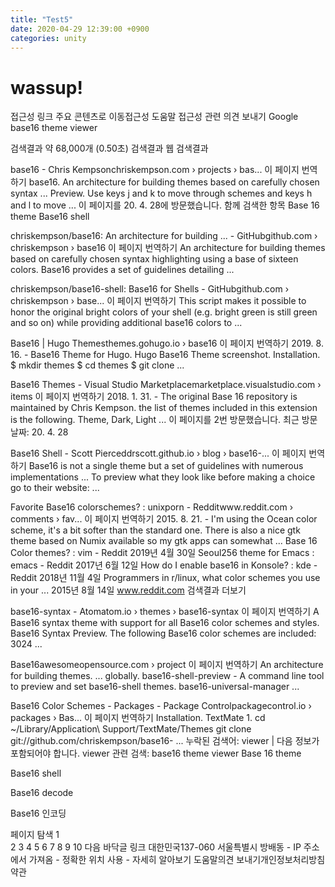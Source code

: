 ```yaml
---
title: "Test5"
date: 2020-04-29 12:39:00 +0900
categories: unity
---
```

# wassup!

접근성 링크
주요 콘텐츠로 이동접근성 도움말
접근성 관련 의견 보내기
Google
base16 theme viewer

검색결과 약 68,000개 (0.50초) 
검색결과
웹 검색결과

base16 - Chris Kempsonchriskempson.com › projects › bas...
이 페이지 번역하기
base16. An architecture for building themes based on carefully chosen syntax ... Preview. Use keys j and k to move through schemes and keys h and l to move ...
이 페이지를 20. 4. 28에 방문했습니다.
함께 검색한 항목
Base 16 theme
Base16 shell

chriskempson/base16: An architecture for building ... - GitHubgithub.com › chriskempson › base16
이 페이지 번역하기
An architecture for building themes based on carefully chosen syntax highlighting using a base of sixteen colors. Base16 provides a set of guidelines detailing ...

chriskempson/base16-shell: Base16 for Shells - GitHubgithub.com › chriskempson › base...
이 페이지 번역하기
This script makes it possible to honor the original bright colors of your shell (e.g. bright green is still green and so on) while providing additional base16 colors to ...

Base16 | Hugo Themesthemes.gohugo.io › base16
이 페이지 번역하기
2019. 8. 16. - Base16 Theme for Hugo. Hugo Base16 Theme screenshot. Installation. $ mkdir themes $ cd themes $ git clone ...

Base16 Themes - Visual Studio Marketplacemarketplace.visualstudio.com › items
이 페이지 번역하기
2018. 1. 31. - The original Base 16 repository is maintained by Chris Kempson. the list of themes included in this extension is the following. Theme, Dark, Light ...
이 페이지를 2번 방문했습니다. 최근 방문 날짜: 20. 4. 28

Base16 Shell - Scott Pierceddrscott.github.io › blog › base16-...
이 페이지 번역하기
Base16 is not a single theme but a set of guidelines with numerous implementations ... To preview what they look like before making a choice go to their website: ...

Favorite Base16 colorschemes? : unixporn - Redditwww.reddit.com › comments › fav...
이 페이지 번역하기
2015. 8. 21. - I'm using the Ocean color scheme, it's a bit softer than the standard one. There is also a nice gtk theme based on Numix available so my gtk apps can somewhat ...
Base 16 Color themes? : vim - Reddit	2019년 4월 30일
Seoul256 theme for Emacs : emacs - Reddit	2017년 6월 12일
How do I enable base16 in Konsole? : kde - Reddit	2018년 11월 4일
Programmers in r/linux, what color schemes you use in your ...	2015년 8월 14일
www.reddit.com 검색결과 더보기

base16-syntax - Atomatom.io › themes › base16-syntax
이 페이지 번역하기
A Base16 syntax theme with support for all Base16 color schemes and styles. Base16 Syntax Preview. The following Base16 color schemes are included: 3024 ...

Base16awesomeopensource.com › project
이 페이지 번역하기
An architecture for building themes. ... globally. base16-shell-preview - A command line tool to preview and set base16-shell themes. base16-universal-manager ...

Base16 Color Schemes - Packages - Package Controlpackagecontrol.io › packages › Bas...
이 페이지 번역하기
Installation. TextMate 1. cd ~/Library/Application\ Support/TextMate/Themes git clone git://github.com/chriskempson/base16- ...
누락된 검색어: viewer ‎| 다음 정보가 포함되어야 합니다. viewer
관련 검색: base16 theme viewer
Base 16 theme

Base16 shell

Base16 decode

Base16 인코딩

페이지 탐색
1	
2
3
4
5
6
7
8
9
10
다음
바닥글 링크
대한민국137-060 서울특별시 방배동 - IP 주소에서 가져옴 - 정확한 위치 사용 - 자세히 알아보기
도움말의견 보내기개인정보처리방침약관
